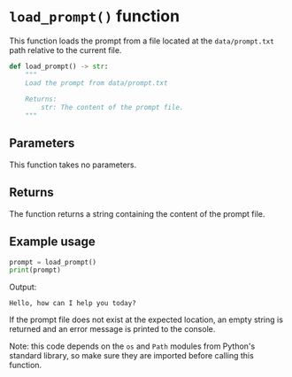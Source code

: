 # `load_prompt()` function

This function loads the prompt from a file located at the `data/prompt.txt` path relative to the current file.

```python
def load_prompt() -> str:
    """
    Load the prompt from data/prompt.txt
    
    Returns:
        str: The content of the prompt file.
    """
```

## Parameters

This function takes no parameters.


## Returns

The function returns a string containing the content of the prompt file.


## Example usage

```python
prompt = load_prompt()
print(prompt)
``` 

Output:
```
Hello, how can I help you today?
``` 

If the prompt file does not exist at the expected location, an empty string is returned and an error message is printed to the console.

Note: this code depends on the `os` and `Path` modules from Python's standard library, so make sure they are imported before calling this function.